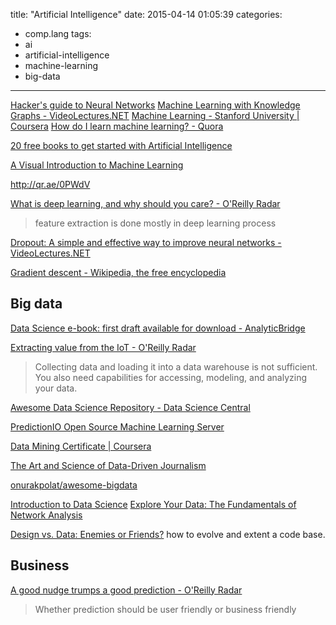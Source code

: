title: "Artificial Intelligence"
date: 2015-04-14 01:05:39
categories:
- comp.lang
tags:
- ai
- artificial-intelligence
- machine-learning
- big-data
---

[Hacker's guide to Neural Networks](http://karpathy.github.io/neuralnets/)
[Machine Learning with Knowledge Graphs - VideoLectures.NET](http://videolectures.net/eswc2014_tresp_machine_learning/)
[Machine Learning - Stanford University | Coursera](https://www.coursera.org/learn/machine-learning)
[How do I learn machine learning? - Quora](http://www.quora.com/How-do-I-learn-machine-learning-1)

[20 free books to get started with Artificial Intelligence](http://bigdata-madesimple.com/20-free-books-to-get-started-with-artificial-intelligence/)

[A Visual Introduction to Machine Learning](http://www.r2d3.us/visual-intro-to-machine-learning-part-1/)

http://qr.ae/0PWdV

[What is deep learning, and why should you care? - O'Reilly Radar](http://radar.oreilly.com/2014/07/what-is-deep-learning-and-why-should-you-care.html)
> feature extraction is done mostly in deep learning process

[Dropout: A simple and effective way to improve neural networks - VideoLectures.NET](http://videolectures.net/nips2012_hinton_networks/)

[Gradient descent - Wikipedia, the free encyclopedia](http://en.wikipedia.org/wiki/Gradient_descent)

## Big data

[Data Science e-book: first draft available for download - AnalyticBridge](http://www.analyticbridge.com/group/data-science/forum/topics/data-science-e-book-first-draft-available-for-download)

[Extracting value from the IoT - O'Reilly Radar](http://radar.oreilly.com/2014/06/extracting-value-from-the-iot.html)
> Collecting data and loading it into a data warehouse is not sufficient. You also need capabilities for accessing, modeling, and analyzing your data.

[Awesome Data Science Repository - Data Science Central](http://www.datasciencecentral.com/group/research/forum/topics/awesome-data-science-repository)

[PredictionIO Open Source Machine Learning Server](https://prediction.io/)

[Data Mining Certificate | Coursera](https://www.coursera.org/specialization/datamining/20)

[The Art and Science of Data-Driven Journalism](http://towcenter.gitbooks.io/the-art-and-science-of-data-driven-journalism/content/)

[onurakpolat/awesome-bigdata](https://github.com/onurakpolat/awesome-bigdata)

[Introduction to Data Science](http://www.infoq.com/presentations/introduction-data-science)
[Explore Your Data: The Fundamentals of Network Analysis](http://www.infoq.com/presentations/network-analysis)

[Design vs. Data: Enemies or Friends?](http://www.infoq.com/presentations/design-data) how to evolve and extent a code base.

## Business

[A good nudge trumps a good prediction - O'Reilly Radar](http://radar.oreilly.com/2014/07/a-good-nudge-trumps-a-good-prediction.html)
> Whether prediction should be user friendly or business friendly

